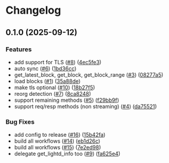 # Changelog

## 0.1.0 (2025-09-12)


### Features

* add support for TLS ([#8](https://github.com/hhanh00/lwdproxy/issues/8)) ([4ec5fe3](https://github.com/hhanh00/lwdproxy/commit/4ec5fe3a7f91f6edc9d3f2900c7e631d3bda74d2))
* auto sync ([#6](https://github.com/hhanh00/lwdproxy/issues/6)) ([1bd36cc](https://github.com/hhanh00/lwdproxy/commit/1bd36cc6bb481c617b2793c94121e77e14eda371))
* get_latest_block, get_block, get_block_range ([#3](https://github.com/hhanh00/lwdproxy/issues/3)) ([08277a5](https://github.com/hhanh00/lwdproxy/commit/08277a5a9168a291078448e8582fda856d3266f9))
* load blocks ([#1](https://github.com/hhanh00/lwdproxy/issues/1)) ([35a88de](https://github.com/hhanh00/lwdproxy/commit/35a88de0a115390a812a8abad9dd0d62e2f14761))
* make tls optional ([#10](https://github.com/hhanh00/lwdproxy/issues/10)) ([18b27f5](https://github.com/hhanh00/lwdproxy/commit/18b27f58460a72c89f8f6aadf8a90173e32c4b1d))
* reorg detection ([#7](https://github.com/hhanh00/lwdproxy/issues/7)) ([8ca8248](https://github.com/hhanh00/lwdproxy/commit/8ca82481111abaefb1e26c0ac2444f5b8bf954a4))
* support remaining methods ([#5](https://github.com/hhanh00/lwdproxy/issues/5)) ([f29bb9f](https://github.com/hhanh00/lwdproxy/commit/f29bb9f3cb4437d5e4b21b001ac9d50fd2f05ac5))
* support req/resp methods (non streaming) ([#4](https://github.com/hhanh00/lwdproxy/issues/4)) ([da75521](https://github.com/hhanh00/lwdproxy/commit/da75521ca9254dc6d848d2d42efd663d41619f34))


### Bug Fixes

* add config to release ([#16](https://github.com/hhanh00/lwdproxy/issues/16)) ([15b42fa](https://github.com/hhanh00/lwdproxy/commit/15b42fa03b8aed79d86a9183c82f43c201e82c67))
* build all workflows ([#14](https://github.com/hhanh00/lwdproxy/issues/14)) ([eb1d26c](https://github.com/hhanh00/lwdproxy/commit/eb1d26c3fb8c7c78b3299841090c4dc5d7f5e69c))
* build all workflows ([#15](https://github.com/hhanh00/lwdproxy/issues/15)) ([7e2ed98](https://github.com/hhanh00/lwdproxy/commit/7e2ed9800eba03b0d819740ad07c8a37397247b6))
* delegate get_lightd_info too ([#9](https://github.com/hhanh00/lwdproxy/issues/9)) ([fa625e4](https://github.com/hhanh00/lwdproxy/commit/fa625e49cb649a8577607c6cd444f74d98574321))
